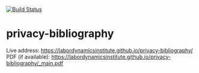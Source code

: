 [![Build Status](https://travis-ci.org/labordynamicsinstitute/privacy-bibliography.svg?branch=master)](https://travis-ci.org/labordynamicsinstitute/privacy-bibliography)

# privacy-bibliography

Live address: https://labordynamicsinstitute.github.io/privacy-bibliography/
PDF (if available): https://labordynamicsinstitute.github.io/privacy-bibliography/_main.pdf
